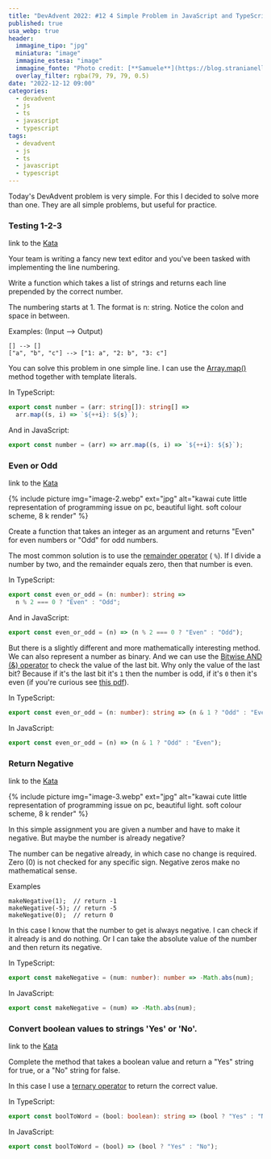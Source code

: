 ```yaml
---
title: "DevAdvent 2022: #12 4 Simple Problem in JavaScript and TypeScript"
published: true
usa_webp: true
header:
  immagine_tipo: "jpg"
  miniatura: "image"
  immagine_estesa: "image"
  immagine_fonte: "Photo credit: [**Samuele**](https://blog.stranianelli.com/)"
  overlay_filter: rgba(79, 79, 79, 0.5)
date: "2022-12-12 09:00"
categories:
  - devadvent
  - js
  - ts
  - javascript
  - typescript
tags:
  - devadvent
  - js
  - ts
  - javascript
  - typescript
---
```


Today's DevAdvent problem is very simple. For this I decided to solve more than one. They are all simple problems, but useful for practice.

### Testing 1-2-3

link to the [Kata](https://www.codewars.com/kata/54bf85e3d5b56c7a05000cf9)

Your team is writing a fancy new text editor and you've been tasked with implementing the line numbering.

Write a function which takes a list of strings and returns each line prepended by the correct number.

The numbering starts at 1. The format is n: string. Notice the colon and space in between.

Examples: (Input --> Output)

```
[] --> []
["a", "b", "c"] --> ["1: a", "2: b", "3: c"]
```

You can solve this problem in one simple line. I can use the [Array.map()](https://developer.mozilla.org/en-US/docs/Web/JavaScript/Reference/Template_literals) method together with template literals.

In TypeScript:

```ts
export const number = (arr: string[]): string[] =>
  arr.map((s, i) => `${++i}: ${s}`);
```

And in JavaScript:

```js
export const number = (arr) => arr.map((s, i) => `${++i}: ${s}`);
```

### Even or Odd

link to the [Kata](https://www.codewars.com/kata/53da3dbb4a5168369a0000fe)

{% include picture img="image-2.webp" ext="jpg" alt="kawai cute little representation of programming issue on pc, beautiful light. soft colour scheme, 8 k render" %}

Create a function that takes an integer as an argument and returns "Even" for even numbers or "Odd" for odd numbers.

The most common solution is to use the [remainder operator](https://developer.mozilla.org/en-US/docs/Web/JavaScript/Reference/Operators/Remainder) ( `%`). If I divide a number by two, and the remainder equals zero, then that number is even.

In TypeScript:

```ts
export const even_or_odd = (n: number): string =>
  n % 2 === 0 ? "Even" : "Odd";
```

And in JavaScript:

```js
export const even_or_odd = (n) => (n % 2 === 0 ? "Even" : "Odd");
```

But there is a slightly different and more mathematically interesting method. We can also represent a number as binary. And we can use the [Bitwise AND (&) operator](https://developer.mozilla.org/en-US/docs/Web/JavaScript/Reference/Operators/Bitwise_AND) to check the value of the last bit. Why only the value of the last bit? Because if it's the last bit it's `1` then the number is odd, if it's `0` then it's even (if you're curious see [this pdf](http://homepages.math.uic.edu/~scole3/mcs260_fall2011/binary.pdf)).

In TypeScript:

```ts
export const even_or_odd = (n: number): string => (n & 1 ? "Odd" : "Even");
```

In JavaScript:

```js
export const even_or_odd = (n) => (n & 1 ? "Odd" : "Even");
```

### Return Negative

link to the [Kata](https://www.codewars.com/kata/55685cd7ad70877c23000102)

{% include picture img="image-3.webp" ext="jpg" alt="kawai cute little representation of programming issue on pc, beautiful light. soft colour scheme, 8 k render" %}

In this simple assignment you are given a number and have to make it negative. But maybe the number is already negative?

The number can be negative already, in which case no change is required. Zero (0) is not checked for any specific sign. Negative zeros make no mathematical sense.

Examples

```
makeNegative(1);  // return -1
makeNegative(-5); // return -5
makeNegative(0);  // return 0
```

In this case I know that the number to get is always negative. I can check if it already is and do nothing. Or I can take the absolute value of the number and then return its negative.

In TypeScript:

```ts
export const makeNegative = (num: number): number => -Math.abs(num);
```

In JavaScript:

```js
export const makeNegative = (num) => -Math.abs(num);
```

### Convert boolean values to strings 'Yes' or 'No'.

link to the [Kata](https://www.codewars.com/kata/53369039d7ab3ac506000467)

Complete the method that takes a boolean value and return a "Yes" string for true, or a "No" string for false.

In this case I use a [ternary operator](https://developer.mozilla.org/en-US/docs/Web/JavaScript/Reference/Operators/Conditional_Operator) to return the correct value.

In TypeScript:

```ts
export const boolToWord = (bool: boolean): string => (bool ? "Yes" : "No");
```

In JavaScript:

```js
export const boolToWord = (bool) => (bool ? "Yes" : "No");
```
